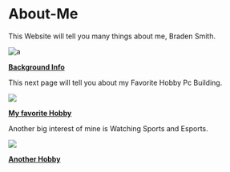 # About-Me

This Website will tell you many things about me, Braden Smith.

![a](https://media.giphy.com/media/6pfEK1odbmcNi/giphy.gif)

[**Background Info**](https://github.com/Braden0103/About-Me/blob/master/Background%20Info.md)

This next page will tell you about my Favorite Hobby Pc Building.

![](https://www.cyberpowerpc.com/images/cs/inwin101/cs-450-132_400.png)

 [**My favorite Hobby**](https://github.com/Braden0103/About-Me/blob/master/Favorite%20Hobby.md)
 
 Another big interest of mine is Watching Sports and Esports.
 
 ![](https://upload.wikimedia.org/wikipedia/en/thumb/b/b4/100_NFL_seasons_logo.svg/1200px-100_NFL_seasons_logo.svg.png)

[**Another Hobby**](https://github.com/Braden0103/About-Me/blob/master/Another%20Interest.md)
